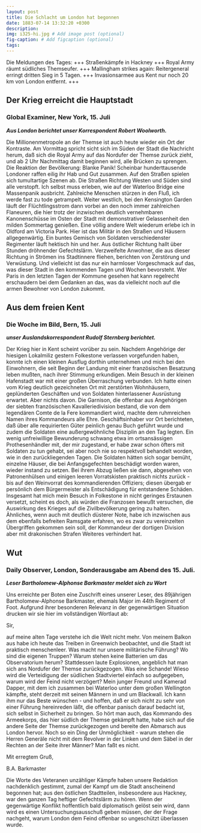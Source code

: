 ```yaml
---
layout: post
title: Die Schlacht um London hat begonnen 
date: 1883-07-14 13:32:20 +0300
description: 
img: i325-hi.jpg # Add image post (optional)
fig-caption: # Add figcaption (optional)
tags: 
---
```

Die Meldungen des Tages: +++ Straßenkämpfe in Hackney +++ Royal Army räumt südliches Themseufer. +++ Mallingham strikes again: Reitergeneral erringt dritten Sieg in 5 Tagen. +++ Invasionsarmee aus Kent nur noch 20 km von London entfernt. +++ 

## Der Krieg erreicht die Hauptstadt

### Global Examiner, New York, 15. Juli

***Aus London berichtet unser Korrespondent Robert Woolworth.***

Die Millionenmetropole an der Themse ist auch heute wieder ein Ort der Kontraste. Am Vormittag spricht sicht sich im Süden der Stadt die Nachricht herum, daß sich die Royal Army auf das Nordufer der Themse zurück zieht, und ab 2 Uhr Nachmittag damit beginnen wird, alle Brücken zu sprengen. Die Reaktion der Bevölkerung: Blanke Panik! Scheinbar hunderttausende Londoner raffen eilig ihr Hab und Gut zusammen. Auf den Straßen spielen sich tumultartige Szenen ab. Die Straßen Richtung Westen und Süden sind alle verstopft. Ich selbst muss erleben, wie auf der Waterloo Bridge eine Massenpanik ausbricht. Zahlreiche Menschen stürzen in den Fluß, ich werde fast zu tode getrampelt. Weiter westlich, bei den Kensington Garden läuft der Flüchtlingsstrom dann vorbei an den noch immer zahlreichen Flaneuren, die hier trotz der inzwischen deutlich vernehmbaren Kanonenschüsse im Osten der Stadt mit demonstrativer Gelassenheit den milden Sommertag genießen. Eine völlig andere Welt wiederum erlebe ich in Oldford am Victoria Park. Hier ist das Militär in den Straßen und Häusern allgegenwärtig. Ein buntes Gemisch von Soldaten verschiedenster Regimenter läuft hektisch hin und her. Aus östlicher Richtung hallt über Stunden dröhnender Gefechtslärm. Verzweifelte Anwohner, die aus dieser Richtung in Strömen ins Stadtinnere fliehen, berichten von Zerstörung und Verwüstung. Und vielleicht ist das nur ein harmloser Vorgeschmack auf das, was dieser Stadt in den kommenden Tagen und Wochen bevorsteht. Wer Paris in den letzten Tagen der Kommune gesehen hat kann regelrecht erschaudern bei dem Gedanken an das, was da vielleicht noch auf die armen Bewohner von London zukommt.


## Aus dem freien Kent

### Die Woche im Bild, Bern, 15. Juli

***unser Auslandskorrespondent Rudolf Sternberg berichtet.***

Der Krieg hier in Kent scheint vorüber zu sein. Nachdem Angehörige der hiesigen Lokalmiliz gestern Folkestone verlassen vorgefunden haben, konnte ich einen kleinen Ausflug dorthin unternehmen und mich bei den Einwohnern, die seit Beginn der Landung mit einer französischen Besatzung leben mußten, nach ihrer Stimmung erkundigen. Mein Besuch in der kleinen Hafenstadt war mit einer großen Überraschung verbunden. Ich hatte einen vom Krieg deutlich gezeichneten Ort mit zerstörten Wohnhäusern, geplünderten Geschäften und von Soldaten hinterlassener Ausrüstung erwartet. Aber nichts davon. Die Garnison, die offenbar aus Angehörigen der siebten französischen Kavalleriedivision bestand, die von dem legendären Comte de la Fere kommandiert wird, machte dem ruhmreichen Namen ihres Kommandeurs alle Ehre. Geschäftsinhaber vor Ort berichteten, daß über alle requirierten Güter peinlich genau Buch geführt wurde und zudem die Soldaten eine außergewöhnliche Disziplin an den Tag legten. Ein wenig unfreiwillige Bewunderung schwang etwa im ortsansässigen Prothesenhändler mit, der mir zugestand, er habe zwar schon öfters mit Soldaten zu tun gehabt, sei aber noch nie so respektvoll behandelt worden, wie in den zurückliegenden Tagen. Die Soldaten hätten sich sogar bemüht, einzelne Häuser, die bei Anfangsgefechten beschädigt worden waren, wieder instand zu setzen. Bei ihrem Abzug ließen sie dann, abgesehen von Patronenhülsen und einigen leeren Vorratskisten praktisch nichts zurück - bis auf den Weinvorrat des kommandierenden Offiziers; diesen übergab er persönlich dem Bürgermeister als Entschädigung für entstandene Schäden. Insgesamt hat mich mein Besuch in Folkestone in nicht geringes Erstaunen versetzt, scheint es doch, als würden die Franzosen bewußt versuchen, die Auswirkung des Krieges auf die Zivilbevölkerung gering zu halten. Ähnliches, wenn auch mit deutlich düsterer Note, habe ich inzwischen aus dem ebenfalls befreiten Ramsgate erfahren, wo es zwar zu vereinzelten Übergriffen gekommen sein soll, der Kommandeur der dortigen Division aber mit drakonischen Strafen Weiteres verhindert hat.


## Wut

### Daily Observer, London, Sonderausgabe am Abend des 15. Juli.

***Leser Bartholomew-Alphonse Barkmaster meldet sich zu Wort***

Uns erreichte per Boten eine Zuschrift eines unserer Leser, des 89jährigen Bartholomew-Alphonse Barkmaster, ehemals Major im 44th Regiment of Foot. Aufgrund ihrer besonderen Relevanz in der gegenwärtigen Situation drucken wir sie hier im vollständigen Wortlaut ab:

Sir,

auf meine alten Tage verstehe ich die Welt nicht mehr. Von meinem Balkon aus habe ich heute das Treiben in Greenwich beobachtet, und die Stadt ist praktisch menschenleer. Was macht nur unsere militärische Führung? Wo sind die eigenen Truppen? Warum stehen keine Batterien um das Observatorium herum? Stattdessen laute Explosionen, angeblich hat man sich ans Nordufer der Themse zurückgezogen. Was eine Schande! Wieso wird die Verteidigung der südlichen Stadtviertel einfach so aufgegeben, warum wird der Feind nicht verzögert? Mein junger Freund und Kamerad Dapper, mit dem ich zusammen bei Waterloo unter dem großen Wellington kämpfte, steht derzeit mit seinen Männern in und um Blackwall. Ich kann ihm nur das Beste wünschen - und hoffen, daß er sich nicht zu sehr von einer Führung hereinreden läßt, die offenbar panisch darauf bedacht ist, sich selbst in Sicherheit zu bringen. So hört man auch, das Kommando des Armeekorps, das hier südlich der Themse gekämpft hatte, habe sich auf die andere Seite der Themse zurückgezogen und bereite den Abmarsch aus London hervor. Noch so ein Ding der Unmöglichkeit - warum stehen die Herren Generäle nicht mit dem Revolver in der Linken und dem Säbel in der Rechten an der Seite ihrer Männer? Man faßt es nicht.

Mit erregtem Gruß,

B.A. Barkmaster

Die Worte des Veteranen unzähliger Kämpfe haben unsere Redaktion nachdenklich gestimmt, zumal der Kampf um die Stadt anscheinend begonnen hat; aus den östlichen Stadtteilen, insbesondere aus Hackney, war den ganzen Tag heftiger Gefechtslärm zu hören. Wenn der gegenwärtige Konflikt hoffentlich bald diplomatisch gelöst sein wird, dann wird es einen Untersuchungsausschuß geben müssen, der der Frage nachgeht, warum London dem Feind offenbar so ungeschützt überlassen wurde. 

